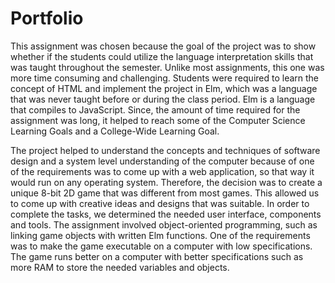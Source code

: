 # Portfolio
This assignment was chosen because the goal of the project was to show whether if the students could utilize the language interpretation skills that was taught throughout the semester. Unlike most assignments, this one was more time consuming and challenging. Students were required to learn the concept of HTML and implement the project in Elm, which was a language that was never taught before or during the class period. Elm is a language that compiles to JavaScript. Since, the amount of time required for the assignment was long, it helped to reach some of the Computer Science Learning Goals and a College-Wide Learning Goal.

The project helped to understand the concepts and techniques of software design and a system level understanding of the computer because of one of the requirements was to come up with a web application, so that way it would run on any operating system. Therefore, the decision was to create a unique 8-bit 2D game that was different from most games. This allowed us to come up with creative ideas and designs that was suitable. In order to complete the tasks, we determined the needed user interface, components and tools. The assignment involved object-oriented programming, such as linking game objects with written Elm functions. One of the requirements was to make the game executable on a computer with low specifications. The game runs better on a computer with better specifications such as more RAM to store the needed variables and objects. 

